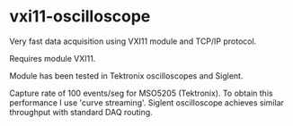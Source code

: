 # vxi11-oscilloscope
Very fast data acquisition using VXI11 module and TCP/IP protocol.

Requires module VXI11.

Module has been tested in Tektronix oscilloscopes and Siglent.

Capture rate of 100 events/seg for MSO5205 (Tektronix). To obtain this performance I use 'curve streaming'.
Siglent oscilloscope achieves similar throughput with standard DAQ routing.
